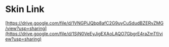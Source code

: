 # Skin Link

[https://drive.google.com/file/d/1VNGPiJQbp8afC2G9uyCuSdudBZERvZMG/view?usp=sharing](https://drive.google.com/file/d/1SjN0VeEyJigEXAoLAQO7GbgrE4raZmTf/view?usp=sharing)

